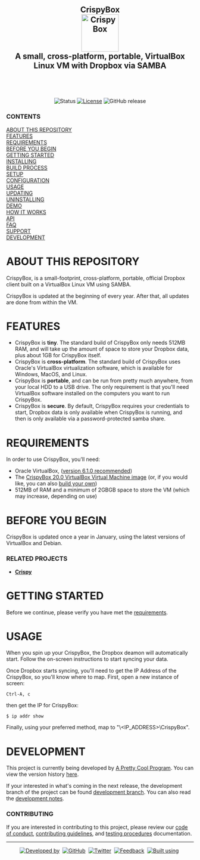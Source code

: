<!---------------------------------------------------------------------------------------------------------------------
FILENAME: README.md
 PROJECT: a-repository-template(https://github.com/aprettycoolprogram/gru-readme-template)
 VERSION: Version 3.3.1.191223
 UPDATED: 12-23-2019 (11:20 AM)
 AUTHORS: development@aprettycoolprogram.com

Copyright 2019 A Pretty Cool Program

Licensed under the Apache License, Version 2.0 (the "License"); you may not use this file except in compliance with
the License. You may obtain a copy of the License at http://www.apache.org/licenses/LICENSE-2.0.

Unless required by applicable law or agreed to in writing, software distributed under the License is distributed on
an "AS IS" BASIS, WITHOUT WARRANTIES OR CONDITIONS OF ANY KIND, either express or implied. See the License for the
specific language governing permissions and limitations under the License.
---------------------------------------------------------------------------------------------------------------------->

<h2 align="center">
  CrispyBox
  <br>
  <img src="https://github.com/aprettycoolprogram/crispybox/blob/master/repository-resource/image/logo/crispybox-logo-100,100.png" alt="CrispyBox" width="100">
  <br>
  A small, cross-platform, portable, VirtualBox Linux VM with Dropbox via SAMBA
  <br>
  <br>
</h2>
<br>

<div align="center">

  ![Status](https://img.shields.io/badge/status-active-brightgreen.svg)
  [![License](https://img.shields.io/github/license/aprettycoolprogram/gru-repository-template)](https://www.apache.org/licenses/LICENSE-2.0)
  ![GitHub release](https://img.shields.io/github/release/aprettycoolprogram/gru-repository-template?label=latest%20release)

</div>

<h5 align="left">

  ### CONTENTS
  [ABOUT THIS REPOSITORY](#about-this-repository)<br>
  [FEATURES](#features)<br>
  [REQUIREMENTS](#requirements)<br>
  [BEFORE YOU BEGIN](#before-you-begin)<br>
  [GETTING STARTED](#getting-started)<br>
  [INSTALLING](#installing)<br>
  [BUILD PROCESS](#build-process)<br>
  [SETUP](#setup)<br>
  [CONFIGURATION](#configuration)<br>
  [USAGE](#usage)<br>
  [UPDATING](#updating)<br>
  [UNINSTALLING](#uninstalling)<br>
  [DEMO](#demo)<br>
  [HOW IT WORKS](#how-it-works)<br>
  [API](#api)<br>
  [FAQ](#faq)<br>
  [SUPPORT](#support)<br>
  [DEVELOPMENT](#development)<br>

</h5>

# ABOUT THIS REPOSITORY
CrispyBox, is a small-footprint, cross-platform, portable, official Dropbox client built on a VirtualBox Linux VM using SAMBA.

CrispyBox is updated at the beginning of every year. After that, all updates are done from within the VM.

# FEATURES
* CrispyBox is **tiny**. The standard build of CrispyBox only needs 512MB RAM, and will take up the amount of space to store your Dropbox data, plus about 1GB for CrispyBox itself.
* CrispyBox is **cross-platform**. The standard build of CrispyBox uses Oracle's VirtualBox virtualization software, which is available for Windows, MacOS, and Linux.
* CrispyBox is **portable**, and can be run from pretty much anywhere, from your local HDD to a USB drive. The only requirement is that you'll need VirtualBox software installed on the computers you want to run CrispyBox.
* CrispyBox is **secure**. By default, CrispyBox requires your credentials to start, Dropbox data is only available when CrispyBox is running, and then is only available via a password-protected samba share.

# REQUIREMENTS
In order to use CrispyBox, you'll need:
* Oracle VirtualBox, ([version 6.1.0 recommended](https://www.virtualbox.org/wiki/Downloads))
* The [CrispyBox 20.0 VirtualBox Virtual Machine image](https://github.com/APrettyCoolProgram/CrispyBox/releases/download/19.1/CrispyBox-19.1.7z) (or, if you would like, you can also [build your own](https://github.com/APrettyCoolProgram/CrispyBox/blob/master/Building-CrispyBox-from-scratch.md))
* 512MB of RAM and a minimum of 2GBGB space to store the VM (which may increase, depending on use)

# BEFORE YOU BEGIN
CrispyBox is updated once a year in January, using the latest versions of VirtualBox and Debian.

### RELATED PROJECTS
* [**Crispy**](https://github.com/APrettyCoolProgram/crispy)

# GETTING STARTED
Before we continue, please verify you have met the [requirements](#requirements).

# USAGE
When you spin up your CrispyBox, the Dropbox deamon will automatically start. Follow the on-screen instructions to start syncing your data.

Once Dropbox starts syncing, you'll need to get the IP Address of the CrispyBox, so you'll know where to map. First, open a new instance of screen:

```Ctrl-A, c```

then get the IP for CrispyBox:

```$ ip addr show```

Finally, using your preferred method, map to "\\<IP_ADDRESS>\CrispyBox".

# DEVELOPMENT
This project is currently being developed by [A Pretty Cool Program](https://github.com/APrettyCoolProgram). You can view the version history [here](documentation/changelog.md).

If your interested in what's coming in the next release, the development branch of the project can be found [development branch](https://github.com/aprettycoolprogram/a-repository-template/tree/development). You can also read the [development notes](documentation/development-notes.md).

### CONTRIBUTING
If you are interested in contributing to this project, please review our [code of conduct](documentation/code-of-conduct.md), [contributing guidelines](documentation/code-of-conduct.md), and [testing procedures](documentation/testing.md) documentation.

<!-- DEVELOPER INFORMATION [Required] ---------------------------------------------------------------------------------
Developer information.
----------------------------------------------------------------------------- (Remove this comment block when done) -->
***

<div align="center">

  [![Developed by](https://img.shields.io/badge/developed%20by-A%20Pretty%20Cool%20Program-17806D.svg)](https://aprettycoolprogram.com)&nbsp;
  [![GitHub](https://img.shields.io/github/followers/aprettycoolprogram.svg?label=GitHub&style=social)](https://github.com/aprettycoolprogram)&nbsp;
  [![Twitter](https://img.shields.io/twitter/follow/aprettycoolprog.svg?label=Twitter&style=social)](https://twitter.com/aprettycoolprog)&nbsp;
  [![Feedback](https://img.shields.io/badge/contact-info@aprettycoolprogram.com-17806D.svg)](mailto:feedback@aprettycoolprogram.com)&nbsp;
  [![Built using](https://img.shields.io/badge/built%20using-a--repository--template-17806D.svg)](https://github.com/aprettycoolprogram/a-repository-template/)&nbsp;

</div>